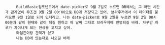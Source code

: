          BuildBasic컴포넌트에서 date-picker로 9월 2일로 누르면 DB에서는 그 어떤 시간과 관계없이 무조건 9월 2일 00:00으로 DB에 저장되고 있어. 브라우저에서 이 데이터를 불러오면 9월 1일로 되어 있더라고. 나는 date-picker로 9월 2일을 누르면 9월 2일 00시 00분과 같이 현재와 같이 되길 원하고 이 날짜 그대로 브라우저에 반영되길 바래. 자꾸만 하루가 차이나게 되는 현상을 고치고 싶어.
         타임존이랑 관계가 없고
         나는 DB에 있는대로 나오길 바래